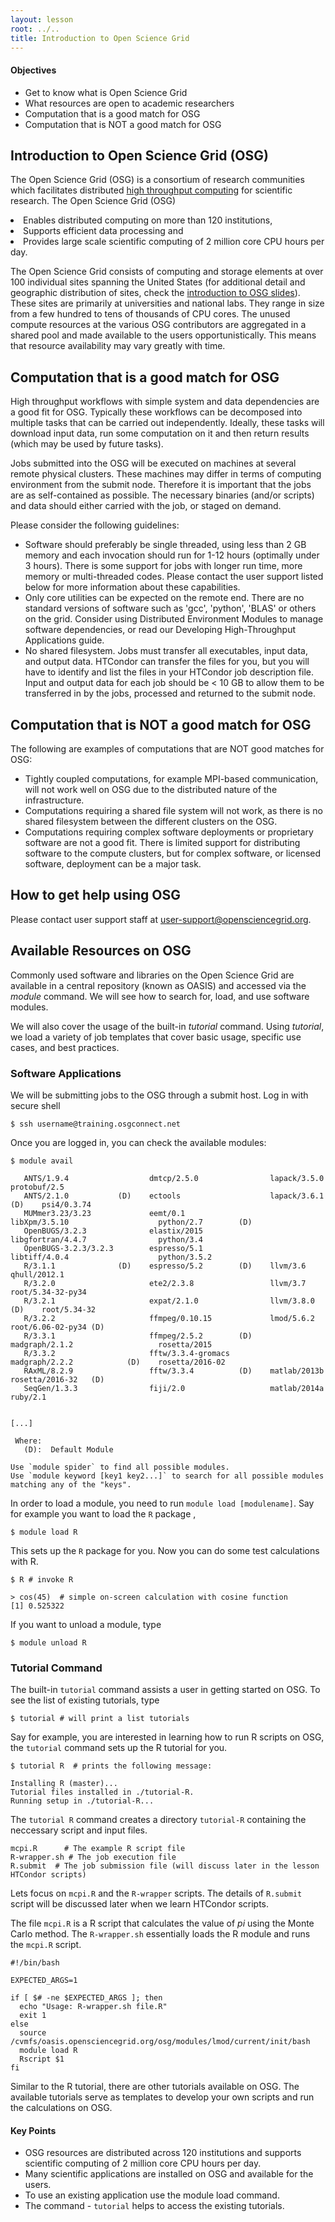 ```yaml
---
layout: lesson
root: ../..
title: Introduction to Open Science Grid 
---
```

<div class="objectives" markdown="1">

#### Objectives
*   Get to know what is Open Science Grid
*   What resources are open to academic researchers
*   Computation that is a good match for OSG
*   Computation that is NOT a good match for OSG

</div>

## Introduction to Open Science Grid (OSG)  

The Open Science Grid (OSG) is a consortium of research communities which facilitates distributed [high throughput computing](http://en.wikipedia.org/wiki/High-throughput_computing) for scientific research. The Open Science Grid (OSG)
<li> Enables distributed computing on more than 120 institutions, </li>
<li> Supports efficient data processing and  </li>
<li> Provides large scale scientific computing of 2 million core CPU hours per day.   </li>
</ul> 

The Open Science Grid consists of computing and storage elements at over 100 individual sites spanning the United States (for additional detail and geographic distribution of sites, check the [introduction to OSG slides](https://docs.google.com/presentation/d/1QGNxBXFcFJ4SkP3nhywtpYRx8kC0C6j5NTP_ZuVx4Qw/edit?usp=sharing)). These sites are primarily at universities and national labs. They range in size from a few hundred to tens of thousands of CPU cores. The unused compute resources at the various OSG contributors are aggregated in a shared pool and made available to the users opportunistically. This means that resource availability may vary greatly with time. 


## Computation that is a good match for OSG 

High throughput workflows with simple system and data dependencies are a good 
fit for OSG. Typically these workflows can be decomposed into multiple
tasks that can be carried out independently.  Ideally, these tasks will download 
input data, run some computation on it and then return results (which may be 
used by future tasks).

Jobs submitted into the OSG will be executed on machines at several 
remote physical clusters. These machines may differ in terms of computing 
environment from the submit node. Therefore it is important that the jobs are 
as self-contained as possible. The necessary binaries (and/or scripts) and data 
should either carried with the job, or staged on demand. 

Please consider the following guidelines:
<ul>
<li>   Software should preferably be single threaded, using less than 2 GB memory and 
    each invocation should run for 1-12 hours (optimally under 3 hours). There is 
    some support for jobs with longer run time, more memory or multi-threaded codes. 
    Please contact the user support listed below for more information about these 
    capabilities.</li>
<li>   Only core utilities can be expected on the remote end. There are no standard 
    versions of software such as 'gcc', 'python', 'BLAS' or others on the grid. 
    Consider using Distributed Environment Modules to manage software dependencies, 
    or read our Developing High-Throughput Applications guide.</li>
<li>   No shared filesystem. Jobs must transfer all executables, input data, and 
    output data. HTCondor can transfer the files for you, but you will have to 
    identify and list the files in your HTCondor job description file. Input and 
    output data for each job should be < 10 GB to allow them to be transferred in 
    by the jobs, processed and returned to the submit node.</li>
</ul>

## Computation that is NOT a good match for OSG 

The following are examples of computations that are NOT good matches for 
OSG:
<ul>
<li>   Tightly coupled computations, for example MPI-based communication, will 
    not work well on OSG due to the distributed nature of the infrastructure.</li>
<li>   Computations requiring a shared file system will not work, as there is 
    no shared filesystem between the different clusters on the OSG.</li>
<li>   Computations requiring complex software deployments or proprietary software 
    are not a good fit.  There is limited support for distributing software to 
    the compute clusters, but for complex software, or licensed software, 
    deployment can be a major task.</li>
</ul>

## How to get help using OSG

Please contact user support staff at [user-support@opensciencegrid.org](mailto:user-support@opensciencegrid.org).


<h2> Available Resources on OSG </h2> 

Commonly used software and libraries on the Open Science Grid are available in a
central repository (known as OASIS) and accessed via the *module* command. We will see how to 
search for, load, and use software modules.

We will also cover the usage of the built-in *tutorial* command. Using *tutorial*,
we load a variety of job templates that cover basic usage, specific use cases, and best practices.

<h3> Software Applications </h3>

We will be submitting jobs to the OSG through a submit host.
Log in with secure shell  

~~~
$ ssh username@training.osgconnect.net
~~~



Once you are logged in, you can check the available modules: 

~~~
$ module avail
 
   ANTS/1.9.4                  dmtcp/2.5.0                lapack/3.5.0                     protobuf/2.5
   ANTS/2.1.0           (D)    ectools                    lapack/3.6.1              (D)    psi4/0.3.74
   MUMmer3.23/3.23             eemt/0.1                   libXpm/3.5.10                    python/2.7        (D)
   OpenBUGS/3.2.3              elastix/2015               libgfortran/4.4.7                python/3.4
   OpenBUGS-3.2.3/3.2.3        espresso/5.1               libtiff/4.0.4                    python/3.5.2
   R/3.1.1              (D)    espresso/5.2        (D)    llvm/3.6                         qhull/2012.1
   R/3.2.0                     ete2/2.3.8                 llvm/3.7                         root/5.34-32-py34
   R/3.2.1                     expat/2.1.0                llvm/3.8.0                (D)    root/5.34-32
   R/3.2.2                     ffmpeg/0.10.15             lmod/5.6.2                       root/6.06-02-py34 (D)
   R/3.3.1                     ffmpeg/2.5.2        (D)    madgraph/2.1.2                   rosetta/2015
   R/3.3.2                     fftw/3.3.4-gromacs         madgraph/2.2.2            (D)    rosetta/2016-02
   RAxML/8.2.9                 fftw/3.3.4          (D)    matlab/2013b                     rosetta/2016-32   (D)
   SeqGen/1.3.3                fiji/2.0                   matlab/2014a                     ruby/2.1

 
[...]

 Where:
   (D):  Default Module
 
Use `module spider` to find all possible modules.
Use `module keyword [key1 key2...]` to search for all possible modules matching any of the "keys".
~~~

In order to load a module, you need to run `module load [modulename]`.  Say for
example you want to load the `R` package , 

~~~
$ module load R 
~~~

This sets up the `R` package for you. Now you can do some test calculations with R. 

~~~
$ R # invoke R  

> cos(45)  # simple on-screen calculation with cosine function
[1] 0.525322

~~~

If you want to unload a module, type 

~~~
$ module unload R 
~~~

<h3> Tutorial Command </h3> 

The built-in `tutorial` command assists a user in getting started on OSG.  To see the list of existing tutorials, type

~~~
$ tutorial # will print a list tutorials
~~~

Say for example, you are interested in learning how to run R scripts on OSG, the 
`tutorial` command sets up the R tutorial for you. 

~~~
$ tutorial R  # prints the following message:

Installing R (master)...
Tutorial files installed in ./tutorial-R.
Running setup in ./tutorial-R...
~~~ 

The `tutorial R` command creates a directory `tutorial-R` containing the neccessary script and input files. 

~~~
mcpi.R      # The example R script file
R-wrapper.sh # The job execution file 
R.submit  # The job submission file (will discuss later in the lesson HTCondor scripts)
~~~

Lets focus on `mcpi.R` and the `R-wrapper` scripts. The details of `R.submit` script 
will be discussed later when we learn HTCondor scripts.  

The file `mcpi.R` is a R script that calculates the value of *pi* using the Monte Carlo
method.  The `R-wrapper.sh` essentially loads the R module and runs the `mcpi.R`
script. 

~~~
#!/bin/bash

EXPECTED_ARGS=1

if [ $# -ne $EXPECTED_ARGS ]; then
  echo "Usage: R-wrapper.sh file.R"
  exit 1
else
  source /cvmfs/oasis.opensciencegrid.org/osg/modules/lmod/current/init/bash
  module load R
  Rscript $1
fi
~~~

Similar to the R tutorial, there are other tutorials available on OSG. The available 
tutorials serve as templates to develop your own scripts and run the 
calculations on OSG. 

<div class="keypoints" markdown="1">

#### Key Points
*   OSG resources are distributed across 120 institutions and  supports scientific computing of 2 million core CPU hours per day.   
*   Many scientific applications are installed on OSG and available for the users. 
*   To use an existing application use the module load command. 
*   The command - `tutorial` helps to access the existing tutorials.  
</div>




